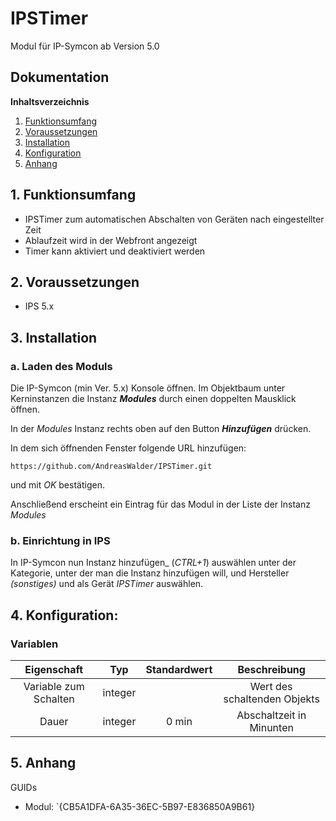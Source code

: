 # IPSTimer

Modul für IP-Symcon ab Version 5.0

## Dokumentation

**Inhaltsverzeichnis**

1. [Funktionsumfang](#1-funktionsumfang)
2. [Voraussetzungen](#2-voraussetzungen)
3. [Installation](#3-installation)
4. [Konfiguration](#4-konfiguration)
5. [Anhang](#5-anhang)

## 1. Funktionsumfang

 - IPSTimer zum automatischen Abschalten von Geräten nach eingestellter Zeit
 - Ablaufzeit wird in der Webfront angezeigt
 - Timer kann aktiviert und deaktiviert werden


## 2. Voraussetzungen

 - IPS 5.x
 

## 3. Installation

### a. Laden des Moduls

Die IP-Symcon (min Ver. 5.x) Konsole öffnen. Im Objektbaum unter Kerninstanzen die Instanz __*Modules*__ durch einen doppelten Mausklick öffnen.

In der _Modules_ Instanz rechts oben auf den Button __*Hinzufügen*__ drücken.

In dem sich öffnenden Fenster folgende URL hinzufügen:

`https://github.com/AndreasWalder/IPSTimer.git`

und mit _OK_ bestätigen.

Anschließend erscheint ein Eintrag für das Modul in der Liste der Instanz _Modules_

### b. Einrichtung in IPS

In IP-Symcon nun Instanz hinzufügen_ (_CTRL+1_) auswählen unter der Kategorie, unter der man die Instanz hinzufügen will, und Hersteller _(sonstiges)_ und als Gerät _IPSTimer_ auswählen.


## 4. Konfiguration:

### Variablen

| Eigenschaft               | Typ      | Standardwert | Beschreibung |
| :-----------------------: | :-----:  | :----------: | :----------------------------------------------------------------------------------------------------------: |
| Variable zum Schalten     | integer  |              | Wert des schaltenden Objekts                   |
| Dauer                     | integer  |      0 min   | Abschaltzeit in Minunten                       |



## 5. Anhang

GUIDs
- Modul: `{CB5A1DFA-6A35-36EC-5B97-E836850A9B61}

